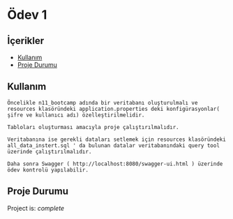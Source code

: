 # Ödev 1 

## İçerikler
* [Kullanım](#kullanım)
* [Proje Durumu](#proje-durumu)



## Kullanım

`Öncelikle n11_bootcamp adında bir veritabanı oluşturulmalı ve resources klasöründeki application.properties deki konfigürasyonlar( şifre ve kullanıcı adı) özelleştirilmelidir.`

`Tabloları oluşturması amacıyla proje çalıştırılmalıdır.`

`Veritabanına ise gerekli dataları setlemek için resources klasöründeki all_data_instert.sql ' da bulunan datalar veritabanındaki query tool üzerinde çalıştırılmalıdır.`

`Daha sonra Swagger ( http://localhost:8080/swagger-ui.html ) üzerinde ödev kontrolü yapılabilir.`


## Proje Durumu
Project is: _complete_


